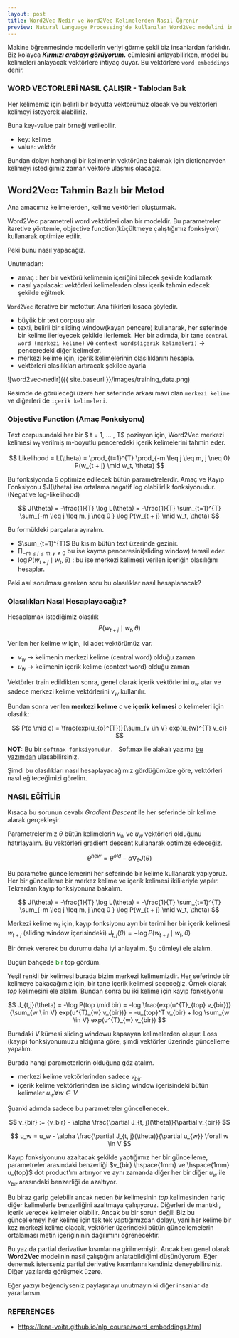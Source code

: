 ```yaml
---
layout: post
title: Word2Vec Nedir ve Word2Vec Kelimelerden Nasıl Öğrenir
preview: Natural Language Processing'de kullanılan Word2Vec modelini inceliyoruz.
---
```


Makine öğrenmesinde modellerin veriyi görme şekli biz insanlardan farklıdır. Biz kolayca ***Kırmızı arabayı görüyorum.*** cümlesini anlayabilirken, model bu kelimeleri anlayacak vektörlere ihtiyaç duyar. Bu vektörlere `word embeddings` denir. 

### WORD VECTORLERİ NASIL ÇALIŞIR - Tablodan Bak

Her kelimemiz için belirli bir boyutta vektörümüz olacak ve bu vektörleri kelimeyi isteyerek alabiliriz.

Buna key-value pair örneği verilebilir. 
* key: kelime 
* value: vektör

Bundan dolayı herhangi bir kelimenin vektörüne bakmak için dictionaryden kelimeyi istediğimiz zaman vektöre ulaşmış olacağız.


## Word2Vec: Tahmin Bazlı bir Metod

Ana amacımız kelimelerden, kelime vektörleri oluşturmak. 

Word2Vec parametreli word vektörleri olan bir modeldir. Bu parametreler itaretive yöntemle, objective function(küçültmeye çalıştığımız fonksiyon) kullanarak optimize edilir. 

Peki bunu nasıl yapacağız. 

Unutmadan:
* amaç : her bir vektörü kelimenin içeriğini bilecek şekilde kodlamak
* nasıl yapılacak: vektörleri kelimelerden olası içerik tahmin edecek şekilde eğitmek.


`Word2Vec` iterative bir metottur. Ana fikirleri kısaca şöyledir. 
* büyük bir text corpusu alır
* texti,  belirli bir sliding window(kayan pencere) kullanarak, her seferinde bir kelime ilerleyecek şekilde ilerlemek. Her bir adımda, bir tane `central word (merkezi kelime)` ve `context words(içerik kelimeleri)` -> penceredeki diğer kelimeler. 
* merkezi kelime için, içerik kelimelerinin olasılıklarını hesapla.
* vektörleri olasılıkları artıracak şekilde ayarla

![word2vec-nedir]({{ site.baseurl }}/images/training_data.png)

Resimde de görüleceği üzere her seferinde arkası mavi olan `merkezi kelime` ve diğerleri de `içerik kelimeleri`. 


### Objective Function (Amaç Fonksiyonu)

Text corpusundaki her bir $ t = 1, ... , T$ pozisyon için, Word2Vec merkezi kelimesi $w_{t}$ verilmiş m-boyutlu penceredeki içerik kelimelerini tahmin eder. 

$$
Likelihood = L(\theta) = \prod_{t=1}^{T} \prod_{-m \leq j \leq m, j \neq 0}  P(w_{t + j} \mid w_t, \theta) 
$$

Bu fonksiyonda $\theta$ optimize edilecek bütün parametrelerdir. Amaç ve Kayıp Fonksiyonu $J(\theta) ise ortalama negatif log olabilirlik fonksiyonudur. (Negative log-likelihood)

$$
J(\theta) = -\frac{1}{T} \log L(\theta) = -\frac{1}{T} \sum_{t=1}^{T} \sum_{-m \leq j \leq m, j \neq 0 } \log P(w_{t + j} \mid w_t, \theta)
$$


Bu formüldeki parçalara ayıralım.
* $\sum_{t=1}^{T}$ Bu kısım bütün text üzerinde gezinir. 
* $\prod_{-m \leq j \leq m, y \neq 0}$ bu ise kayma penceresini(sliding window) temsil eder.
* $\log P(w_{t + j} \mid w_t, \theta)$ : bu ise merkezi kelimesi verilen içeriğin olasılığını hesaplar.

Peki asıl sorulması gereken soru bu olasılıklar nasıl hesaplanacak?

### Olasılıkları Nasıl Hesaplayacağız?
Hesaplamak istediğimiz olasılık 
$$
P(w_{t + j} \mid w_t, \theta)
$$

Verilen her kelime $w$ için, iki adet vektörümüz var.

* $v_w$ -> kelimenin merkezi kelime (central word) olduğu zaman
* $u_w$ -> kelimenin içerik kelime (context word) olduğu zaman


Vektörler train edildikten sonra, genel olarak içerik vektörlerini $u_w$ atar ve sadece merkezi kelime vektörlerini $v_w$ kullanılır.

Bundan sonra verilen **merkezi kelime** $c$ ve **içerik kelimesi** $o$ kelimeleri için olasılık: 

$$
P(o \mid c) = \frac{exp(u_{o}^{T})}{\sum_{v \in V} exp(u_{w}^{T} v_c)}
$$

**NOT:** Bu bir `softmax fonksiyonudur. ` Softmax ile alakalı yazıma [bu yazımdan](https://ocakhasan.github.io/blog/Softmax-Aktivasyon-Fonksiyonu-Nedir-Numpy-Implementasyonu/) ulaşabilirsiniz.


Şimdi bu olasılıkları nasıl hesaplayacağımız gördüğümüze göre, vektörleri nasıl eğiteceğimizi görelim.

### NASIL EĞİTİLİR

Kısaca bu sorunun cevabı *Gradient Descent* ile her seferinde bir kelime alarak gerçekleşir. 

Parametrelerimiz $\theta$ bütün kelimelerin $v_w$ ve $u_w$ vektörleri olduğunu hatırlayalım. Bu vektörleri gradient descent kullanarak optimize edeceğiz. 

$$
\theta^{new} = \theta^{old} - \alpha \nabla_{\theta} J(\theta)
$$

Bu parametre güncellemerini her seferinde bir kelime kullanarak yapıyoruz. Her bir güncelleme bir merkez kelime ve içerik kelimesi ikilileriyle yapılır. Tekrardan kayıp fonksiyonuna bakalım.


$$
J(\theta) = -\frac{1}{T} \log L(\theta) = -\frac{1}{T} \sum_{t=1}^{T} \sum_{-m \leq j \leq m, j \neq 0 } \log P(w_{t + j} \mid w_t, \theta)
$$

Merkezi kelime $w_t$ için, kayıp fonksiyonu ayrı bir terimi her bir içerik kelimesi $w_{t + j}$ (sliding window içerisindeki)  $J_{t,j}(\theta) = -\log P(w_{t + j} \mid w_t, \theta)$ 

Bir örnek vererek bu durumu daha iyi anlayalım. Şu cümleyi ele alalım. 

Bugün bahçede <span style="color: green">bir</span> top gördüm. 

Yeşil renkli *bir* kelimesi burada bizim merkezi kelimemizdir. Her seferinde bir kelimeye bakacağımız için, bir tane içerik kelimesi seçeceğiz. Örnek olarak *top* kelimesini ele alalım. Bundan sonra bu iki kelime için kayıp fonksiyonu


$$
J_{t,j}(\theta) = -\log P(top \mid bir) = -log \frac{exp(u^{T}_{top} v_{bir})}{\sum_{w \ in V} exp(u^{T}_{w} v_{bir})} = -u_{top}^T v_{bir} + log \sum_{w \in V} exp(u^{T}_{w} v_{bir})
$$ 

Buradaki $V$ kümesi sliding windowu kapsayan kelimelerden oluşur. Loss (kayıp) fonksiyonumuzu aldığıma göre, şimdi vektörler üzerinde güncelleme yapalım. 


Burada hangi parameterlerin olduğuna göz atalım.
* merkezi kelime vektörlerinden sadece $v_{bir}$
* içerik kelime vektörlerinden ise sliding window içerisindeki bütün kelimeler $u_w \forall w \in V$

Şuanki adımda sadece bu parametreler güncellenecek. 

$$
v_{bir} := {v_bir}  - \alpha \frac{\partial J_{t, j}(\theta)}{\partial v_{bir}}
$$

$$
u_w = u_w - \alpha \frac{\partial J_{t, j}(\theta)}{\partial u_{w}} \forall w \in V
$$

Kayıp fonksiyonunu azaltacak şekilde yaptığımız her bir güncelleme, parametreler arasındaki benzerliği $v_{bir} \hspace{1mm} ve \hspace{1mm}  u_{top}$ dot product'ını artırıyor ve aynı zamanda diğer her bir diğer $u_w$ ile $v_{bir}$ arasındaki benzerliği de azaltıyor. 

Bu biraz garip gelebilir ancak neden *bir* kelimesinin *top* kelimesinden hariç diğer kelimelerle benzerliğini azaltmaya çalışıyoruz. Diğerleri de mantıklı, içerik verecek kelimeler olabilir. Ancak bu bir sorun değil! Biz bu güncellemeyi her kelime için tek tek yaptığımızdan dolayı, yani her kelime bir kez merkezi kelime olacak,  vektörler üzerindeki bütün güncellemelerin ortalaması metin içeriğininin dağılımını öğrenecektir. 

Bu yazıda partial derivative kısımlarına girilmemiştir. Ancak ben genel olarak **Word2Vec** modelinin nasıl çalıştığını anlatabildiğimi düşünüyorum. Eğer denemek isterseniz partial derivative kısımlarını kendiniz deneyebilirsiniz. Diğer yazılarda görüşmek üzere. 

Eğer yazıyı beğendiyseniz paylaşmayı unutmayın ki diğer insanlar da yararlansın. 

### REFERENCES
* https://lena-voita.github.io/nlp_course/word_embeddings.html
